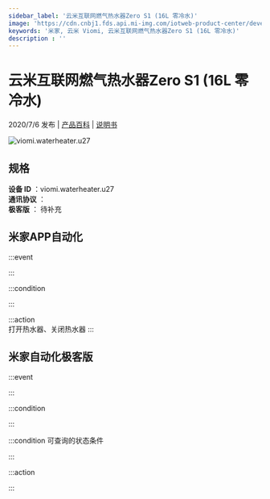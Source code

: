 ```yaml
---
sidebar_label: '云米互联网燃气热水器Zero S1 (16L 零冷水)'
image: 'https://cdn.cnbj1.fds.api.mi-img.com/iotweb-product-center/developer_1598260095991Ex9hKReG.png?GalaxyAccessKeyId=AKVGLQWBOVIRQ3XLEW&Expires=9223372036854775807&Signature=vSIrk9CeA1aJJ1cq2L1GVd5UjXM='
keywords: '米家, 云米 Viomi, 云米互联网燃气热水器Zero S1 (16L 零冷水)'
description : ''
---
```

# 云米互联网燃气热水器Zero S1 (16L 零冷水)

2020/7/6 发布 | [产品百科](https://home.mi.com/webapp/content/baike/product/index.html?model=viomi.waterheater.u27/) | [说明书](https://home.mi.com/views/introduction.html?model=viomi.waterheater.u27&region=cn)

![viomi.waterheater.u27](https://cdn.cnbj1.fds.api.mi-img.com/iotweb-product-center/developer_1598260095991Ex9hKReG.png?GalaxyAccessKeyId=AKVGLQWBOVIRQ3XLEW&Expires=9223372036854775807&Signature=vSIrk9CeA1aJJ1cq2L1GVd5UjXM=)

## 规格  
> 
**设备 ID** ：viomi.waterheater.u27  
**通讯协议** ：  
**极客版**  ： 待补充 


## 米家APP自动化  

:::event  

:::

:::condition  

:::

:::action   
打开热水器、关闭热水器
:::

## 米家自动化极客版  

:::event  

:::

:::condition  

:::

:::condition 可查询的状态条件  

:::

:::action  

:::

        
